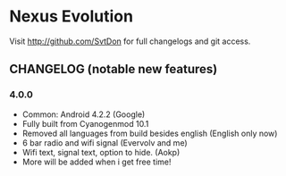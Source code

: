 Nexus Evolution
===============

Visit http://github.com/SvtDon for full changelogs and git access.

CHANGELOG (notable new features)
---------

### 4.0.0
* Common: Android 4.2.2 (Google)
* Fully built from Cyanogenmod 10.1
* Removed all languages from build besides english (English only now)
* 6 bar radio and wifi signal (Evervolv and me)
* Wifi text, signal text, option to hide. (Aokp)
* More will be added when i get free time! 
